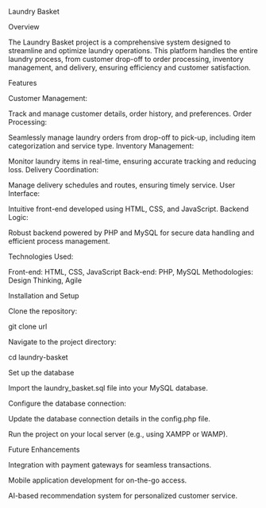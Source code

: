 
Laundry Basket

Overview

The Laundry Basket project is a comprehensive system designed to streamline and optimize laundry operations. This platform handles the entire laundry process, from customer drop-off to order processing, inventory management, and delivery, ensuring efficiency and customer satisfaction.

Features

Customer Management:

Track and manage customer details, order history, and preferences.
Order Processing: 

Seamlessly manage laundry orders from drop-off to pick-up, including item categorization and service type.
Inventory Management: 

Monitor laundry items in real-time, ensuring accurate tracking and reducing loss.
Delivery Coordination:

Manage delivery schedules and routes, ensuring timely service.
User Interface: 

Intuitive front-end developed using HTML, CSS, and JavaScript.
Backend Logic:

Robust backend powered by PHP and MySQL for secure data handling and efficient process management.


Technologies Used: 


Front-end: HTML, CSS, JavaScript
Back-end: PHP, MySQL
Methodologies: Design Thinking, Agile


Installation and Setup


Clone the repository:




git clone url


Navigate to the project directory:


cd laundry-basket


Set up the database


Import the laundry_basket.sql file into your MySQL database.


Configure the database connection:


Update the database connection details in the config.php file.


Run the project on your local server (e.g., using XAMPP or WAMP).


Future Enhancements


Integration with payment gateways for seamless transactions.


Mobile application development for on-the-go access.


AI-based recommendation system for personalized customer service.
